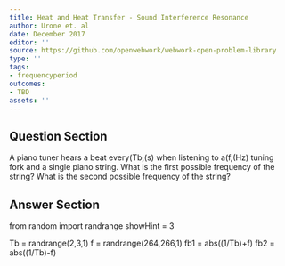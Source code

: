 ```yaml
---
title: Heat and Heat Transfer - Sound Interference Resonance
author: Urone et. al
date: December 2017
editor: ''
source: https://github.com/openwebwork/webwork-open-problem-library
type: ''
tags:
- frequencyperiod
outcomes:
- TBD
assets: ''
---
```


## Question Section 

A piano tuner hears a beat every(Tb,(s) when listening to a(f,(Hz) tuning fork and a single piano string. What is the first possible frequency of the string?
What is the second possible frequency of the string?


## Answer Section

from random import randrange
showHint = 3

Tb = randrange(2,3,1)
f = randrange(264,266,1)
fb1 = abs((1/Tb)+f)
fb2 = abs((1/Tb)-f)
